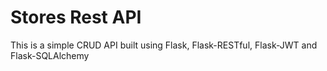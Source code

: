 # Stores Rest API

This is a simple CRUD API built using Flask, Flask-RESTful, Flask-JWT and Flask-SQLAlchemy